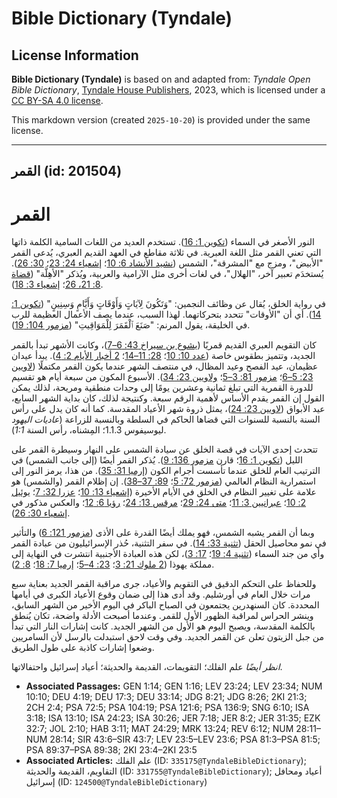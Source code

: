 # Bible Dictionary (Tyndale)

## License Information

**Bible Dictionary (Tyndale)** is based on and adapted from: _Tyndale Open Bible Dictionary_, [Tyndale House Publishers](https://tyndaleopenresources.com/), 2023, which is licensed under a [CC BY-SA 4.0 license](https://creativecommons.org/licenses/by-sa/4.0/legalcode.en).

This markdown version (created `2025-10-20`) is provided under the same license.



--------------------------------

## القمر (id: 201504)

القمر
=====

النور الأصغر في السماء ([تكوين 1: 16](https://ref.ly/Gen1:16)). تستخدم العديد من اللغات السامية الكلمة ذاتها التي تعني القمر مثل اللغة العبرية. في ثلاثة مقاطع في العهد القديم العبري، يُدعى القمر "الأبيض"، ومزج مع "المشرقة"، الشمس ([نشيد الأنشاد 6: 10](https://ref.ly/Song6:10)؛ [إشعياء 24: 23](https://ref.ly/Isa24:23)؛ [30: 26](https://ref.ly/Isa30:26)). يُستخدَم تعبير آخر، "الهلال"، في لغات أخرى مثل الآرامية والعربية، ويُذكر "الأهِلَّة" ([قضاة 8: 21، 26](https://ref.ly/Judg8:21)؛ [إشعياء 3: 18](https://ref.ly/Isa3:18)).

في رواية الخلق، يُقال عن وظائف النجمين: "وَتَكُونَ لِآيَاتٍ وَأَوْقَاتٍ وَأَيَّامٍ وَسِنِينٍ" ([تكوين 1: 14](https://ref.ly/Gen1:14)). أي أن "الأوقات" تتحدد بتحركاتهما. لهذا السبب، عندما يصف الأعمال العظيمة للرب في الخليقة، يقول المرنم: "صَنَعَ ٱلْقَمَرَ لِلْمَوَاقِيتِ" ([مزمور 104: 19](https://ref.ly/Ps104:19)).

كان التقويم العبري القديم قمريًا ([يشوع بن سيراخ 43: 6–7](https://ref.ly/Sir43:6-Sir43:7))، وكانت الأشهر تبدأ بالقمر الجديد، وتتميز بطقوس خاصة ([عدد 10: 10](https://ref.ly/Num10:10)؛ [28: 11–14](https://ref.ly/Num28:11-Num28:14)؛ [2 أخبار الأيام 2: 4](https://ref.ly/2Chr2:4)). يبدأ عيدان عظيمان، عيد الفصح وعيد المظال، في منتصف الشهر عندما يكون القمر مكتملًا ([لاويين 23: 5–6](https://ref.ly/Lev23:5-Lev23:6)؛ [مزمور 81: 3–5](https://ref.ly/Ps81:3-Ps81:5)؛ [ولاويين 23: 34](https://ref.ly/Lev23:34)). الأسبوع المكون من سبعة أيام هو تقسيم للدورة القمرية التي تبلغ ثمانية وعشرين يومًا إلى وحدات منطقية ومريحة، لذلك يمكن القول إن القمر يقدم الأساس لأهمية الرقم سبعة. وكنتيجة لذلك، كان بداية الشهر السابع، عيد الأبواق ([لاويين 23: 24](https://ref.ly/Lev23:24))، يمثل ذروة شهر الأعياد المقدسة. كما أنه كان يدل على رأس السنة بالنسبة للسنوات التي قضاها الحاكم في السلطة وبالنسبة للزراعة (*عاديات اليهود* ليوسيفوس 1\.1\.3؛ المِشناه، رأس السنة *1:1*).

تتحدث إحدى الآيات في قصة الخلق عن سيادة الشمس على النهار وسيطرة القمر على الليل ([تكوين 1: 16](https://ref.ly/Gen1:16)؛ قارن [مزمور 136: 9](https://ref.ly/Ps136:9)). يُذكر القمر أيضًا (إلى جانب الشمس) في الترتيب العام للخلق عندما تأسست أجرام الكون ([إرميا 31: 35](https://ref.ly/Jer31:35)). من هذا، يرمز النور إلى استمرارية النظام العالمي ([مزمور 72: 5](https://ref.ly/Ps72:5)؛ [89: 37–38](https://ref.ly/Ps89:37-Ps89:38)). إن إظلام القمر (والشمس) هو علامة على تغيير النظام في الخلق في الأيام الأخيرة ([إشعياء 13: 10](https://ref.ly/Isa13:10)؛ [عزرا 32: 7](https://ref.ly/Ezek32:7)؛ [يوئيل 2: 10](https://ref.ly/Joel2:10)؛ [عبرانيين 3: 11](https://ref.ly/Hab3:11)؛ [متى 24: 29](https://ref.ly/Matt24:29)؛ [مرقس 13: 24](https://ref.ly/Mark13:24)؛ [رؤيا 6: 12](https://ref.ly/Rev6:12)؛ والعكس مذكور في [إشعياء 30: 26](https://ref.ly/Isa30:26)).

وبما أن القمر يشبه الشمس، فهو يملك أيضًا القدرة على الأذى ([مزمور 121: 6](https://ref.ly/Ps121:6)) والتأثير في نمو محاصيل الحقل ([تثنية 33: 14](https://ref.ly/Deut33:14)). في سفر التثنية، حُذر الإسرائيليون من عبادة القمر وأي من جند السماء ([تثنية 4: 19](https://ref.ly/Deut4:19)؛ [17: 3](https://ref.ly/Deut17:3))، لكن هذه العبادة الأجنبية انتشرت في النهاية إلى مملكة يهوذا ([2 ملوك 21: 3](https://ref.ly/2Kgs21:3)؛ [23: 4–5](https://ref.ly/2Kgs23:4-2Kgs23:5)؛ [إرميا 7: 18](https://ref.ly/Jer7:18)؛ [8: 2](https://ref.ly/Jer8:2)).

وللحفاظ على التحكم الدقيق في التقويم والأعياد، جرى مراقبة القمر الجديد بعناية سبع مرات خلال العام في أورشليم. وقد أدى هذا إلى ضمان وقوع الأعياد الكبرى في أيامها المحددة. كان السنهدرين يجتمعون في الصباح الباكر في اليوم الأخير من الشهر السابق، وينشر الحراس لمراقبة الظهور الأول للقمر. وعندما أصبحت الأدلة واضحة، تكان يُنطق بالكلمة المقدسة، ويصبح اليوم هو الأول من الشهر الجديد. كانت إشارات النار التي تبدأ من جبل الزيتون تعلن عن القمر الجديد. وفي وقت لاحق استبدلت بالرسل لأن السامريين وضعوا إشارات كاذبة على طول الطريق.

*انظر أيضًا* علم الفلك؛ التقويمات، القديمة والحديثة؛ أعياد إسرائيل واحتفالاتها.

* **Associated Passages:** GEN 1:14; GEN 1:16; LEV 23:24; LEV 23:34; NUM 10:10; DEU 4:19; DEU 17:3; DEU 33:14; JDG 8:21; JDG 8:26; 2KI 21:3; 2CH 2:4; PSA 72:5; PSA 104:19; PSA 121:6; PSA 136:9; SNG 6:10; ISA 3:18; ISA 13:10; ISA 24:23; ISA 30:26; JER 7:18; JER 8:2; JER 31:35; EZK 32:7; JOL 2:10; HAB 3:11; MAT 24:29; MRK 13:24; REV 6:12; NUM 28:11–NUM 28:14; SIR 43:6–SIR 43:7; LEV 23:5–LEV 23:6; PSA 81:3–PSA 81:5; PSA 89:37–PSA 89:38; 2KI 23:4–2KI 23:5
* **Associated Articles:** علم الفلك (ID: `335175@TyndaleBibleDictionary`); التقاويم، القديمة والحديثة (ID: `331755@TyndaleBibleDictionary`); أعياد ومحافل إسرائيل (ID: `124500@TyndaleBibleDictionary`)

